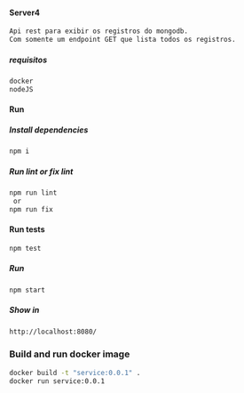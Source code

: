 #### Server4
```sh
Api rest para exibir os registros do mongodb.
Com somente um endpoint GET que lista todos os registros.
```
##### requisitos
```sh
docker
nodeJS
```
#### Run
##### Install dependencies
```sh
npm i
```
##### Run lint or fix lint
```sh
npm run lint
 or
npm run fix
```
#### Run tests
```sh
npm test
```
##### Run
```sh
npm start
```
##### Show in
```sh
http://localhost:8080/
```
### Build and run docker image
```sh
docker build -t "service:0.0.1" .
docker run service:0.0.1
```
